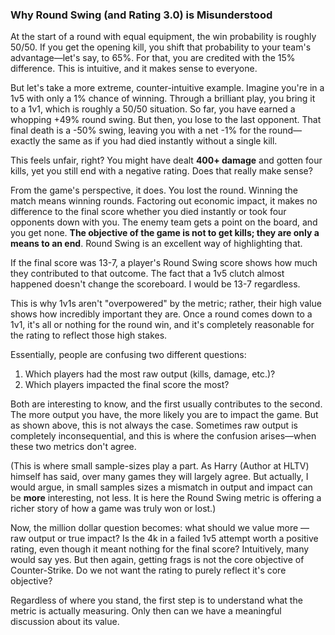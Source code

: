 ### Why Round Swing (and Rating 3.0) is Misunderstood

At the start of a round with equal equipment, the win probability is roughly 50/50. If you get the opening kill, you shift that probability to your team's advantage—let's say, to 65%. For that, you are credited with the 15% difference. This is intuitive, and it makes sense to everyone.

But let's take a more extreme, counter-intuitive example. Imagine you're in a 1v5 with only a 1% chance of winning. Through a brilliant play, you bring it to a 1v1, which is roughly a 50/50 situation. So far, you have earned a whopping +49% round swing. But then, you lose to the last opponent. That final death is a -50% swing, leaving you with a net -1% for the round—exactly the same as if you had died instantly without a single kill.

This feels unfair, right? You might have dealt **400+ damage** and gotten four kills, yet you still end with a negative rating. Does that really make sense?

From the game's perspective, it does. You lost the round. Winning the match means winning rounds. Factoring out economic impact, it makes no difference to the final score whether you died instantly or took four opponents down with you. The enemy team gets a point on the board, and you get none. **The objective of the game is not to get kills; they are only a means to an end**. Round Swing is an excellent way of highlighting that.

If the final score was 13-7, a player's Round Swing score shows how much they contributed to that outcome. The fact that a 1v5 clutch almost happened doesn't change the scoreboard. I would be 13-7 regardless.

This is why 1v1s aren't "overpowered" by the metric; rather, their high value shows how incredibly important they are. Once a round comes down to a 1v1, it's all or nothing for the round win, and it's completely reasonable for the rating to reflect those high stakes.

Essentially, people are confusing two different questions:

1. Which players had the most raw output (kills, damage, etc.)?
2. Which players impacted the final score the most?

Both are interesting to know, and the first usually contributes to the second. The more output you have, the more likely you are to impact the game. But as shown above, this is not always the case. Sometimes raw output is completely inconsequential, and this is where the confusion arises—when these two metrics don't agree.

(This is where small sample-sizes play a part. As Harry (Author at HLTV) himself has said, over many games they will largely agree. But actually, I would argue, in small samples sizes a mismatch in output and impact can be **more** interesting, not less. It is here the Round Swing metric is offering a richer story of how a game was truly won or lost.)

Now, the million dollar question becomes: what should we value more — raw output or true impact? Is the 4k in a failed 1v5 attempt worth a positive rating, even though it meant nothing for the final score? Intuitively, many would say yes. But then again, getting frags is not the core objective of Counter-Strike. Do we not want the rating to purely reflect it's core objective?

Regardless of where you stand, the first step is to understand what the metric is actually measuring. Only then can we have a meaningful discussion about its value.

<!--
Rating 3.0's solution is to merge these two ideas into a single number. This, however, creates an inherent compromise, attempting to satisfy two different goals with one metric. This is also problematic. These two numbers have different units and different characteristics.

It forces us to consider the long-term direction of the rating systems. Are we in a transitional phase, moving toward a rating system that values only true impact through a refined Round Swing (maybe rather a "Match Swing" metric), or shall we keep trying to combine them both? Or even go backward a bit closer to a economy-adjusted 2.1?

But before we get there, the first step is a solid understanding of what Round Swing is and what it really measures. -->

